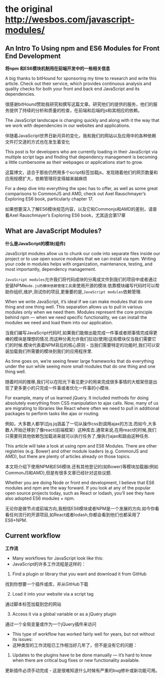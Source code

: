 # the original http://wesbos.com/javascript-modules/
## An Intro To Using npm and ES6 Modules for Front End Development
**将npm 和ES6模块机制用在前端开发中的一些相关信息**

  A big thanks to bitHound for sponsoring my time to research and write this article. Check out their service, which provides continuous analysis and quality checks for both your front and back end JavaScript and its dependencies.

  很感谢bitHound赞助我研究和撰写这篇文章。研究他们的提供的服务，他们的服务提供了持续的分析和质量的检查，在前端和后端的js和其相应的依赖。

  The JavaScript landscape is changing quickly and along with it the way that we work with dependencies in our websites and applications.

  伴随着JavaScript世界日新月异的变化，我和我们的网站以及应用中的各种依赖文件打交道的方式也在发生着变化

  This post is for developers who are currently loading in their JavaScript via multiple script tags and finding that dependency management is becoming a little cumbersome as their webpages or applications start to grow.

  这篇博文，适合于那些仍然用多个script标签加载js，发现随着他们的网页数量和应用规模扩大，依赖管理将变得越来越麻烦

  For a deep dive into everything the spec has to offer, as well as some great comparisons to CommonJS and AMD, check out Axel Rauschmayer’s Exploring ES6 book, particularly chapter 17.
  
  如果想要深入了解ES6模块规范内容，以及它和Commonjs和AMD的差别，请查看Axel Rauschmayer’s Exploring ES6 book，尤其适合第17章

## What are JavaScript Modules?
**什么是JavaScript的模块(组件)**

  JavaScript modules allow us to chunk our code into separate files inside our project or to use open source modules that we can install via npm. Writing your code in modules helps with organization, maintenance, testing, and most importantly, dependency management.

  `JavaScript modules`允许我们将代码成块的分离成文件到我们的项目中或者通过安装NPM`Node.js的模块依赖管理工具`来使用开源的模块.依靠模块编写代码时可以帮助你组织,维护,测试你的项目,更重要的是,`JavaScript modules`依赖管理.
  
  When we write JavaScript, it’s ideal if we can make modules that do one thing and one thing well. This separation allows us to pull in various modules only when we need them. Modules represent the core principle behind npm — when we need specific functionality, we can install the modules we need and load them into our application.
  
  当我们编写JavaScript代码时,如果我们能做出能完成一件事或者把事情完成得更棒的模块是理想的情况.而这种分离允许我们拉动(使用)这些模块仅当我们需要它们的时候.模块代表着NPM背后的核心原则 - 当我们需要特定的功能时,我们可以安装加载我们所需要的模块到我们的应用程序里.
  
  As time goes on, we’re seeing fewer large frameworks that do everything under the sun while seeing more small modules that do one thing and one thing well.
  
  随着时间的推移,我们可以在阳光下看见更少的用来完成很多事情的大框架但是出现了更多更小的只完成一件事或者优化一件事的小模块.
  
  For example, many of us learned jQuery. It included methods for doing absolutely everything from CSS manipulation to ajax calls. Now, many of us are migrating to libraries like React where often we need to pull in additional packages to perform tasks like ajax or routing.
  
  例如，大多数人都学过jq.jq涵盖了一切从操作css到调用ajax的方法.而如今,大多数人开始迁移到了像react(前端框架）这种库去.通常来说,在用react的时候,我们只需要将其他依赖包加载进来就可以执行任务了,像执行ajax和路由这种任务.

  This article will take a look at using npm and ES6 Modules. There are other registries (e.g. Bower) and other module loaders (e.g. CommonJS and AMD), but there are plenty of articles already on those topics.
  
  本文将介绍下使用NPM和ES6模块.还有其他登记的(如Bower)等模块加载器(例如CommonJS和AMD),但是有很多文章已经针对这些议题.

  Whether you are doing Node or front end development, I believe that ES6 modules and npm are the way forward. If you look at any of the popular open source projects today, such as React or lodash, you’ll see they have also adopted ES6 modules + npm.
  
  无论你是做节点或前端方向,我相信ES6模块或者NPM是一个发展的方向.如今你看看任何流行的开源项目,如React或者lodash,你都会看到他们也都采用了ES6+NPM.
  
## Current workflow
**工作流**

- Many workflows for JavaScript look like this:
- JavaScript的许多工作流程是这样的：

1. Find a plugin or library that you want and download it from GitHub
  
  找到你想要一个插件或库，并从GitHub下载

2. Load it into your website via a script tag

  通过脚本标签加载到您的网站
  
3. Access it via a global variable or as a jQuery plugin

  通过一个全局变量或作为一个jQuery插件来访问

- This type of workflow has worked fairly well for years, but not without its issues:
- 这种类型的工作流程已工作相当好几年了，但不是没有它的问题：
 
1. Updates to the plugins have to be done manually — it’s hard to know when there are critical bug fixes or new functionality available.
 
  更新插件必须手动完成 \- 这是很难知道什么时候有严重的bug修补或新功能可用。
